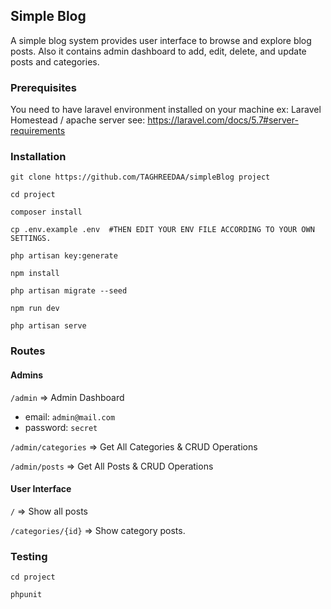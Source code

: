 ## Simple Blog
A simple blog system provides user interface to browse and
explore blog posts. 
Also it contains admin dashboard to add, edit, delete, and update
posts and categories.

### Prerequisites
You need to have laravel environment installed on your machine
ex: Laravel Homestead / apache server 
see: https://laravel.com/docs/5.7#server-requirements


### Installation

`git clone https://github.com/TAGHREEDAA/simpleBlog project`

`cd project`

`composer install`

`cp .env.example .env  #THEN EDIT YOUR ENV FILE ACCORDING TO YOUR OWN SETTINGS.`

`php artisan key:generate`

`npm install`

`php artisan migrate --seed`

`npm run dev`

`php artisan serve`

### Routes

#### Admins
`/admin` => Admin Dashboard

- email: `admin@mail.com`
- password: `secret` 

`/admin/categories`  => Get All Categories & CRUD Operations

`/admin/posts` => Get All Posts & CRUD Operations

#### User Interface
`/` => Show all posts 

`/categories/{id}` => Show category posts.

### Testing

`cd project`

`phpunit`